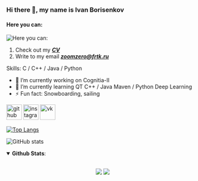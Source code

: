 ### Hi there 👋, my name is Ivan Borisenkov
#### Here you can:
![Here you can:](https://sun9-35.userapi.com/impg/SHXKeL-iG9Ea7q8B7yNHflpNdFWAb9xabvozuw/WLFaN-moLpI.jpg?size=688x412&quality=96&sign=3d91434b106886696fe32097f499d11e&type=album)

1. Check out my [***CV***](CV.pdf)
2. Write to my email ***zoomzero@frtk.ru*** 

Skills: C / C++ / Java / Python

- 🔭 I’m currently working on Cognitia-II 
- 🌱 I’m currently learning QT C++ / Java Maven / Python Deep Learning 
- ⚡ Fun fact: Snowboarding, sailing 


[<img src='https://cdn.jsdelivr.net/npm/simple-icons@3.0.1/icons/github.svg' alt='github' height='40'>](https://github.com/ZoomZero)  [<img src='https://cdn.jsdelivr.net/npm/simple-icons@3.0.1/icons/instagram.svg' alt='instagram' height='40'>](https://www.instagram.com/fadevapor/)  [<img src='https://cdn.jsdelivr.net/npm/simple-icons@3.0.1/icons/vk.svg' alt='vk' height='40'>](https://vk.com/zoomzero)  

[![Top Langs](https://github-readme-stats.vercel.app/api/top-langs/?username=ZoomZero)](https://github.com/anuraghazra/github-readme-stats)

![GitHub stats](https://github-readme-stats.vercel.app/api?username=ZoomZero&show_icons=true)  


<details open>
 <summary> <b>Github Stats</b>: </summary>
<br>
<p align = "center">
  <img src = "https://github-readme-stats.vercel.app/api?username=ZoomZero&show_icons=true&theme=system&line_height=27">
  <img src = "https://github-readme-stats.vercel.app/api/top-langs/?username=ZoomZero&hide=css,java,html&theme=system">
</p>

</details>
